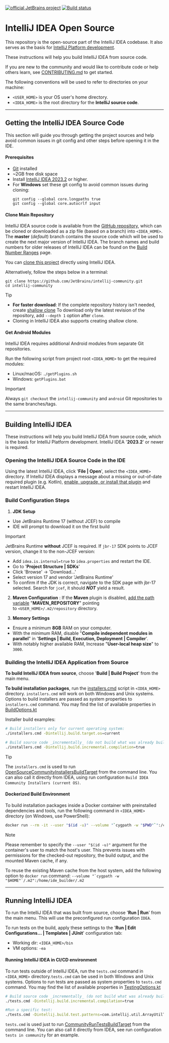 [![official JetBrains project](http://jb.gg/badges/official.svg)](https://github.com/JetBrains/.github/blob/main/profile/README.md) [![Build status](https://github.com/JetBrains/intellij-community/workflows/IntelliJ%20IDEA/badge.svg)](https://github.com/JetBrains/intellij-community/actions/workflows/IntelliJ_IDEA.yml)

# IntelliJ IDEA Open Source

This repository is the open-source part of the IntelliJ IDEA codebase.
It also serves as the basis for [IntelliJ Platform development](https://www.jetbrains.com/opensource/idea). 

These instructions will help you build IntelliJ IDEA from source code.

If you are new to the community and would like to contribute code or help others learn, see [CONTRIBUTING.md](https://github.com/JetBrains/intellij-community/blob/master/CONTRIBUTING.md) to get started.

The following conventions will be used to refer to directories on your machine:
* `<USER_HOME>` is your OS user's home directory.
* `<IDEA_HOME>` is the root directory for the **IntelliJ source code**.

___
## Getting the IntelliJ IDEA Source Code

This section will guide you through getting the project sources and help avoid common issues in git config and other steps before opening it in the IDE.

#### Prerequisites
- [Git](https://git-scm.com/) installed
- ~2GB free disk space
- Install [IntelliJ IDEA 2023.2](https://www.jetbrains.com/idea/download) or higher.
- For **Windows** set these git config to avoid common issues during cloning:
  ```
  git config --global core.longpaths true
  git config --global core.autocrlf input
  ```

#### Clone Main Repository

IntelliJ IDEA source code is available from the [GitHub repository](https://github.com/JetBrains/intellij-community), which can be cloned or downloaded as a zip file (based on a branch) into `<IDEA_HOME>`. 
The **master** (_default_) branch contains the source code which will be used to create the next major version of IntelliJ IDEA. 
The branch names and build numbers for older releases of IntelliJ IDEA can be found on the
[Build Number Ranges](https://plugins.jetbrains.com/docs/intellij/build-number-ranges.html) page.

You can [clone this project](https://www.jetbrains.com/help/idea/manage-projects-hosted-on-github.html#clone-from-GitHub) directly using IntelliJ IDEA. 

Alternatively, follow the steps below in a terminal:

   ```
   git clone https://github.com/JetBrains/intellij-community.git
   cd intellij-community
   ```

> [!TIP]
> - **For faster download**: If the complete repository history isn't needed, create [shallow clone](https://git-scm.com/docs/git-clone#Documentation/git-clone.txt---depthdepth)
> To download only the latest revision of the repository,  add `--depth 1` option after `clone`.
> - Cloning in IntelliJ IDEA also supports creating shallow clone.

#### Get Android Modules
IntelliJ IDEA requires additional Android modules from separate Git repositories.

Run the following script from project root `<IDEA_HOME>` to get the required modules:
- Linux/macOS: `./getPlugins.sh`
- Windows: `getPlugins.bat`

> [!IMPORTANT]
>
>  Always `git checkout` the `intellij-community` and `android` Git repositories to the same branches/tags.


---
## Building IntelliJ IDEA
These instructions will help you build IntelliJ IDEA from source code, which is the basis for IntelliJ Platform development.
IntelliJ IDEA '**2023.2**' or newer is required.

### Opening the IntelliJ IDEA Source Code in the IDE
Using the latest IntelliJ IDEA, click '**File | Open**', select the `<IDEA_HOME>` directory.
If IntelliJ IDEA displays a message about a missing or out-of-date required plugin (e.g. Kotlin),
[enable, upgrade, or install that plugin](https://www.jetbrains.com/help/idea/managing-plugins.html) and restart IntelliJ IDEA.


### Build Configuration Steps
1. **JDK Setup**
  - Use JetBrains Runtime 17 (without JCEF) to compile
  - IDE will prompt to download it on the first build
> [!IMPORTANT]
>
> JetBrains Runtime **without** JCEF is required. If `jbr-17` SDK points to JCEF version, change it to the non-JCEF version:
> - Add `idea.is.internal=true` to `idea.properties` and restart the IDE.
> - Go to '**Project Structure | SDKs**'
> - Click 'Browse' → 'Download...'
> - Select version 17 and vendor 'JetBrains Runtime'
> - To confirm if the JDK is correct, navigate to the SDK page with jbr-17 selected. Search for `jcef`, it should **_NOT_** yield a result.

2. **Maven Configuration** : If the **Maven** plugin is disabled, [add the path variable](https://www.jetbrains.com/help/idea/absolute-path-variables.html) "**MAVEN_REPOSITORY**" pointing to `<USER_HOME>/.m2/repository` directory.

3. **Memory Settings**
  - Ensure a minimum **8GB** RAM on your computer.
  - With the minimum RAM, disable "**Compile independent modules in parallel**" in '**Settings | Build, Execution, Deployment | Compiler**'.
  - With notably higher available RAM, Increase "**User-local heap size**" to `3000`.


### Building the IntelliJ IDEA Application from Source

**To build IntelliJ IDEA from source**, choose '**Build | Build Project**' from the main menu.

**To build installation packages**, run the [installers.cmd](installers.cmd) script in `<IDEA_HOME>` directory. `installers.cmd` will work on both Windows and Unix systems.
Options to build installers are passed as system properties to `installers.cmd` command.
You may find the list of available properties in [BuildOptions.kt](platform/build-scripts/src/org/jetbrains/intellij/build/BuildOptions.kt)

Installer build examples:
```bash
# Build installers only for current operating system:
./installers.cmd -Dintellij.build.target.os=current
```
```bash
# Build source code _incrementally_ (do not build what was already built before):
./installers.cmd -Dintellij.build.incremental.compilation=true
```

>[!TIP]
> 
> The `installers.cmd` is used to run [OpenSourceCommunityInstallersBuildTarget](build/src/OpenSourceCommunityInstallersBuildTarget.kt) from the command line.
You can also call it directly from IDEA, using run configuration `Build IDEA Community Installers (current OS)`.


#### Dockerized Build Environment
To build installation packages inside a Docker container with preinstalled dependencies and tools, run the following command in `<IDEA_HOME>` directory (on Windows, use PowerShell):
```bash
docker run --rm -it --user "$(id -u)" --volume "`cygpath -w "$PWD"`":/community "$(docker build --quiet . --target intellij_idea)"
```
> [!NOTE]
> 
> Please remember to specify the `--user "$(id -u)"` argument for the container's user to match the host's user.
> This prevents issues with permissions for the checked-out repository, the build output, and the mounted Maven cache, if any.
> 
To reuse the existing Maven cache from the host system, add the following option to `docker run` command:
``--volume "`cygpath -w "$HOME"`/.m2":/home/ide_builder/.m2``

---
## Running IntelliJ IDEA
To run the IntelliJ IDEA that was built from source, choose '**Run | Run**' from the main menu. This will use the preconfigured run configuration `IDEA`.

To run tests on the build, apply these settings to the '**Run | Edit Configurations... | Templates | JUnit**' configuration tab:
* Working dir: `<IDEA_HOME>/bin`
* VM options:  `-ea`


#### Running IntelliJ IDEA in CI/CD environment

To run tests outside of IntelliJ IDEA, run the `tests.cmd` command in `<IDEA_HOME>` directory.`tests.cmd` can be used in both Windows and Unix systems.
Options to run tests are passed as system properties to `tests.cmd` command.
You may find the list of available properties in [TestingOptions.kt](platform/build-scripts/src/org/jetbrains/intellij/build/TestingOptions.kt)

```bash
# Build source code _incrementally_ (do not build what was already built before): `
./tests.cmd -Dintellij.build.incremental.compilation=true
```
```bash
#Run a specific test: 
./tests.cmd -Dintellij.build.test.patterns=com.intellij.util.ArrayUtilTest
```

`tests.cmd` is used just to run [CommunityRunTestsBuildTarget](build/src/CommunityRunTestsBuildTarget.kt) from the command line.
You can also call it directly from IDEA, see run configuration `tests in community` for an example.